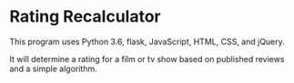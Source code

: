 # Rating Recalculator

This program uses Python 3.6, flask, JavaScript, HTML, CSS, and jQuery. 

It will determine a rating for a film or tv show based on published reviews and a simple algorithm.